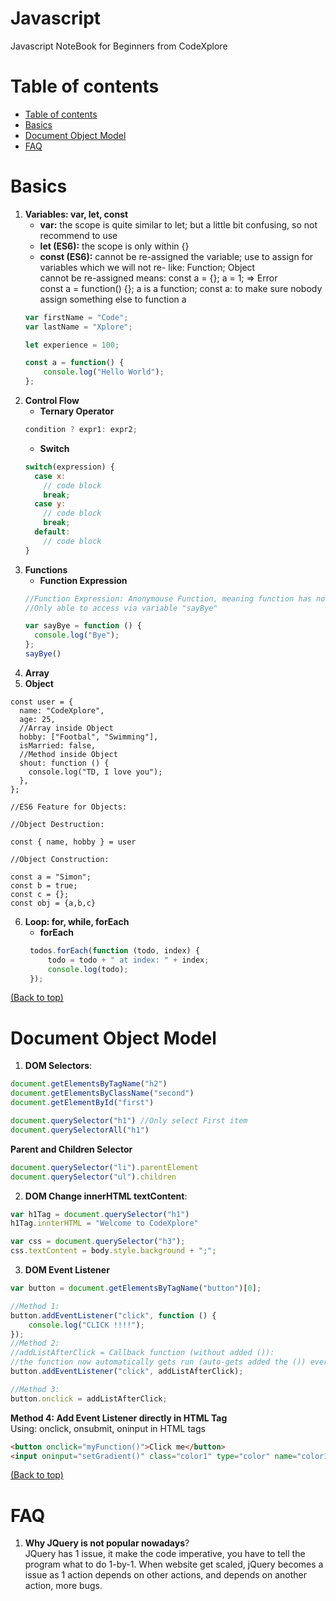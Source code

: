 # Javascript

Javascript NoteBook for Beginners from CodeXplore

# Table of contents

- [Table of contents](#table-of-contents)
- [Basics](#basics)
- [Document Object Model](#document-object-model)
- [FAQ](#faq)



# Basics 

1. **Variables: var, let, const**
    - **var:** the scope is quite similar to let; but a little bit confusing, so not recommend to use
    - **let (ES6):** the scope is only within {}
    - **const (ES6):** cannot be re-assigned the variable; use to assign for variables which we will not re- like: Function; Object<br>
    cannot be re-assigned means: const a = {}; a = 1; => Error <br>
    const a = function() {}; a is a function; const a: to make sure nobody assign something else to function a
	```Javascript
	var firstName = "Code";
	var lastName = "Xplore";

	let experience = 100;

	const a = function() {
		console.log("Hello World");
	};
	```
2. **Control Flow**<br>
    - **Ternary Operator**
    ```Javascript
    condition ? expr1: expr2;
    ```
    - **Switch**
    ```Javascript
	switch(expression) {
	  case x:
	    // code block
	    break;
	  case y:
	    // code block
	    break;
	  default:
	    // code block
	}
    ```
3. **Functions**
    - **Function Expression**
    ```Javascript
    //Function Expression: Anonymouse Function, meaning function has no name
    //Only able to access via variable "sayBye"

    var sayBye = function () {
      console.log("Bye");
    };
    sayBye()
    ```
4. **Array**
5. **Object**

```
const user = {
  name: "CodeXplore",
  age: 25,
  //Array inside Object
  hobby: ["Footbal", "Swimming"],
  isMarried: false,
  //Method inside Object
  shout: function () {
    console.log("TD, I love you");
  },
};

//ES6 Feature for Objects:

//Object Destruction:

const { name, hobby } = user

//Object Construction:

const a = "Simon";
const b = true;
const c = {};
const obj = {a,b,c}
```
6. **Loop: for, while, forEach**
     - **forEach**
     ```Javascript
      todos.forEach(function (todo, index) {
          todo = todo + " at index: " + index;
          console.log(todo);
      });
    ```
[(Back to top)](#table-of-contents)

# Document Object Model 
1. **DOM Selectors**:

```JavaScript
document.getElementsByTagName("h2")
document.getElementsByClassName("second")
document.getElementById("first")

document.querySelector("h1") //Only select First item
document.querySelectorAll("h1")
```
   **Parent and Children Selector**

```JavaScript
document.querySelector("li").parentElement
document.querySelector("ul").children
```

2. **DOM Change innerHTML textContent**:
```JavaScript
var h1Tag = document.querySelector("h1")
h1Tag.innterHTML = "Welcome to CodeXplore"

var css = document.querySelector("h3");
css.textContent = body.style.background + ";";

```

3. **DOM Event Listener**
```JavaScript
var button = document.getElementsByTagName("button")[0];

//Method 1:
button.addEventListener("click", function () {
	console.log("CLICK !!!!");
});
//Method 2:
//addListAfterClick = Callback function (without added ()):
//the function now automatically gets run (auto-gets added the ()) every time the click happens. So we are passing a reference to the function without running it (without added ()).
button.addEventListener("click", addListAfterClick);

//Method 3:
button.onclick = addListAfterClick;
```

**Method 4: Add Event Listener directly in HTML Tag**<br>
Using: onclick, onsubmit, oninput in HTML tags
```HTML
<button onclick="myFunction()">Click me</button>
<input oninput="setGradient()" class="color1" type="color" name="color1" value="#00ff00">

```
[(Back to top)](#table-of-contents)

# FAQ
1. **Why JQuery is not popular nowadays**?<br>
    JQuery has 1 issue, it make the code imperative, you have to tell the program what to do 1-by-1. When website get scaled, jQuery becomes a issue as 1 action depends on other actions, and depends on another action, more bugs. 



